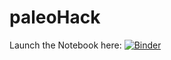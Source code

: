 # paleoHack

Launch the Notebook here: [![Binder](https://mybinder.org/badge_logo.svg)](https://mybinder.org/v2/gh/LinkedEarth/paleoHackathon/HEAD)
